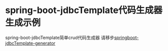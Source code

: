 # spring-boot-jdbcTemplate代码生成器生成示例
spring-boot-jdbcTemplate简单crud代码生成器
请移步[springboot-jdbcTemplate-generator](https://github.com/yuchu2016/springboot-jdbcTemplate-generator)
